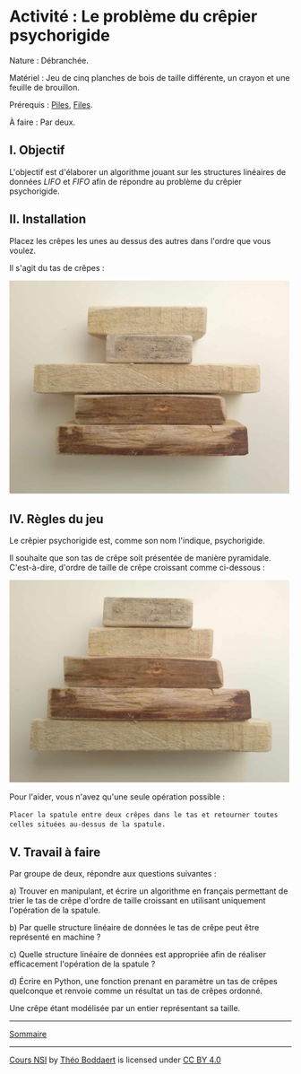 # Activité : Le problème du crêpier psychorigide

Nature : Débranchée.

Matériel : Jeu de cinq planches de bois de taille différente, un crayon et une feuille de brouillon.

Prérequis : [Piles](./Piles.md), [Files](./Files.md).

À faire : Par deux.

## I. Objectif

L'objectif est d'élaborer un algorithme jouant sur les structures linéaires de données *LIFO* et *FIFO* afin de répondre au problème du crêpier psychorigide.

## II. Installation

Placez les crêpes les unes au dessus des autres dans l'ordre que vous voulez.

Il s'agit du tas de crêpes :

<img src="./img/tas_de_crepes_desordonne.jpg" width=500>

## IV. Règles du jeu

Le crêpier psychorigide est, comme son nom l'indique, psychorigide.

Il souhaite que son tas de crêpe soit présentée de manière pyramidale. C'est-à-dire, d'ordre de taille de crêpe croissant comme ci-dessous :

<img src="./img/tas_de_crepes_ordonne.jpg" width=500>

Pour l'aider, vous n'avez qu'une seule opération possible : 

`Placer la spatule entre deux crêpes dans le tas et retourner toutes celles situées au-dessus de la spatule.`

## V. Travail à faire

Par groupe de deux, répondre aux questions suivantes :

a) Trouver en manipulant, et écrire un algorithme en français permettant de trier le tas de crêpe d'ordre de taille croissant en utilisant uniquement l'opération de la spatule.

b) Par quelle structure linéaire de données le tas de crêpe peut être représenté en machine ?

c) Quelle structure linéaire de données est appropriée afin de réaliser efficacement l'opération de la spatule ?

d) Écrire en Python, une fonction prenant en paramètre un tas de crêpes quelconque et renvoie comme un résultat un tas de crêpes ordonné.

Une crêpe étant modélisée par un entier représentant sa taille.

_______________

[Sommaire](./../../README.md)

___________

<p xmlns:cc="http://creativecommons.org/ns#" xmlns:dct="http://purl.org/dc/terms/"><a property="dct:title" rel="cc:attributionURL" href="https://github.com/boddaert/nsi">Cours NSI</a> by <a rel="cc:attributionURL dct:creator" property="cc:attributionName" href="https://github.com/boddaert">Théo Boddaert</a> is licensed under <a href="https://creativecommons.org/licenses/by/4.0/?ref=chooser-v1" target="_blank" rel="license noopener noreferrer" style="display:inline-block;">CC BY 4.0</a>  <img style="height:22px!important;margin-left:3px;vertical-align:text-bottom;" src="https://mirrors.creativecommons.org/presskit/icons/cc.svg?ref=chooser-v1" alt="">  <img style="height:22px!important;margin-left:3px;vertical-align:text-bottom;" src="https://mirrors.creativecommons.org/presskit/icons/by.svg?ref=chooser-v1" alt=""></p> 